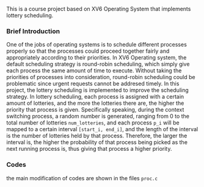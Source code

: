 This is a course project based on XV6 Operating System that implements lottery scheduling. 

### Brief Introduction 
One of the jobs of operating systems is to schedule different processes properly so that the processes could proceed together fairly and appropriately according to their priorities.
In XV6 Operating system, the default scheduling strategy is round-robin scheduling, which simply give each process the same amount of time to execute. Without taking the priorities of processes into consideration, round-robin scheduling could be problematic since urgent requests cannot be addresed timely.
In this project, the lottery scheduling is implemented to improve the scheduling strategy. In lottery scheduling, each process is assigned with a certain amount of lotteries, and the more the lotteries there are, the higher the priority that process is given. Specifically speaking, during the context switching process, a random number is generated, ranging from 0 to the total number of lotteries `num_lotteries`, and each process `p_i` will be mapped to a certain interval `[start_i, end_i]`, and the length of the interval is the number of lotteries held by that process. Therefore, the larger the interval is, the higher the probability of that process being picked as the next running process is, thus giving that process a higher priority.

### Codes
the main modification of codes are shown in the files `proc.c`
